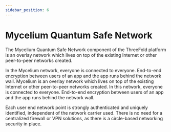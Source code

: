 ```yaml
---
sidebar_position: 6
---
```


# Mycelium Quantum Safe Network

The Mycelium Quantum Safe Network component of the ThreeFold platform is an overlay network which lives on top of the existing Internet or other peer-to-peer networks created.

In the Mycelium network, everyone is connected to everyone. End-to-end encryption between users of an app and the app runs behind the network wall. Mycelium is an overlay network which lives on top of the existing Internet or other peer-to-peer networks created. In this network, everyone is connected to everyone. End-to-end encryption between users of an app and the app runs behind the network wall.

Each user end network point is strongly authenticated and uniquely identified, independent of the network carrier used. There is no need for a centralized firewall or VPN solutions, as there is a circle-based networking security in place.